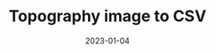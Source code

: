 ---
layout: inner
position: right
title: 'Topography image to CSV'
date: 2023-01-04
categories: development
tags: 
    - Python
    - Image Processing
featured_image: 'img/posts/2023-topography.png'
project_link: 'https://github.com/georgelin-eng/Topography-image-data-script'
button_icon: 'github'
button_text: 'Visit Project'
lead_text: "A script that converts a topographic map to a CSV file"
---
